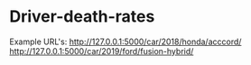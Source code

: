 # Driver-death-rates

Example URL's:
http://127.0.0.1:5000/car/2018/honda/acccord/ <br>
http://127.0.0.1:5000/car/2019/ford/fusion-hybrid/
